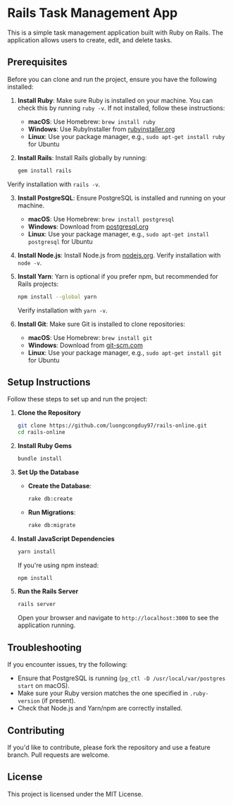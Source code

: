 # Rails Task Management App

This is a simple task management application built with Ruby on Rails. The application allows users to create, edit, and delete tasks.

## Prerequisites

Before you can clone and run the project, ensure you have the following installed:

1. **Install Ruby**: Make sure Ruby is installed on your machine. You can check this by running `ruby -v`. If not installed, follow these instructions:

   - **macOS**: Use Homebrew: `brew install ruby`
   - **Windows**: Use RubyInstaller from [rubyinstaller.org](https://rubyinstaller.org/)
   - **Linux**: Use your package manager, e.g., `sudo apt-get install ruby` for Ubuntu

2. **Install Rails**: Install Rails globally by running:
   ```bash
   gem install rails
   ```

Verify installation with `rails -v`.

3. **Install PostgreSQL**: Ensure PostgreSQL is installed and running on your machine.

   - **macOS**: Use Homebrew: `brew install postgresql`
   - **Windows**: Download from [postgresql.org](https://www.postgresql.org/download/)
   - **Linux**: Use your package manager, e.g., `sudo apt-get install postgresql` for Ubuntu

4. **Install Node.js**: Install Node.js from [nodejs.org](https://nodejs.org/). Verify installation with `node -v`.

5. **Install Yarn**: Yarn is optional if you prefer npm, but recommended for Rails projects:

   ```bash
   npm install --global yarn
   ```

   Verify installation with `yarn -v`.

6. **Install Git**: Make sure Git is installed to clone repositories:
   - **macOS**: Use Homebrew: `brew install git`
   - **Windows**: Download from [git-scm.com](https://git-scm.com/download/win)
   - **Linux**: Use your package manager, e.g., `sudo apt-get install git` for Ubuntu

## Setup Instructions

Follow these steps to set up and run the project:

1. **Clone the Repository**

   ```bash
   git clone https://github.com/luongcongduy97/rails-online.git
   cd rails-online
   ```

2. **Install Ruby Gems**

   ```bash
   bundle install
   ```

3. **Set Up the Database**

   - **Create the Database**:
     ```bash
     rake db:create
     ```
   - **Run Migrations**:
     ```bash
     rake db:migrate
     ```

4. **Install JavaScript Dependencies**

   ```bash
   yarn install
   ```

   If you're using npm instead:

   ```bash
   npm install
   ```

5. **Run the Rails Server**

   ```bash
   rails server
   ```

   Open your browser and navigate to `http://localhost:3000` to see the application running.

## Troubleshooting

If you encounter issues, try the following:

- Ensure that PostgreSQL is running (`pg_ctl -D /usr/local/var/postgres start` on macOS).
- Make sure your Ruby version matches the one specified in `.ruby-version` (if present).
- Check that Node.js and Yarn/npm are correctly installed.

## Contributing

If you'd like to contribute, please fork the repository and use a feature branch. Pull requests are welcome.

## License

This project is licensed under the MIT License.

```

```
